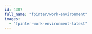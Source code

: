 ```yaml
---
id: 4307
full_name: "fpinter/work-environment"
images: 
  - "fpinter-work-environment-latest"
---
```

